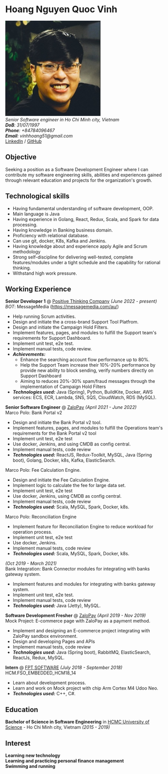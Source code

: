 # Hoang Nguyen Quoc Vinh

<img src="https://github.com/VinhHoang97/my-digital-cv/blob/gh-pages/avatar.jpg?raw=true" alt="drawing" style="width:300px;"/> <br>
_Senior Software engineer in Ho Chi Minh city, Vietnam_ <br>
_**DoB**: 31/07/1997_ <br>
_**Phone**: +84784096467_ <br>
_**Email**: vinhhoang51@gmail.com_ <br>
[LinkedIn](https://www.linkedin.com/in/vinh-hoang-dev/) / [GitHub](https://github.com/VinhHoang97/)

## Objective

Seeking a position as a Software Development Engineer where I can contribute my software engineering skills, abilities and experiences gained through relevant education and projects for the organization's growth.  <br> 

## Technological skills

- Having fundamental understanding of software development, OOP.
- Main language is Java
- Having experience in Golang, React, Redux, Scala, and Spark for data processing.
- Having knowledge in Banking business domain.
- Proficiency with relational database.
- Can use git, docker, K8s, Kafka and Jenkins.
- Having knowledge about and experience apply Agile and Scrum methodology
- Strong self-discipline for delivering well-tested, complete features/modules under a tight schedule and the capability for rational thinking.
- Withstand high work pressure.

## Working Experience

**Senior Developer 1** @ [Positive Thinking Company](https://positivethinking.tech/) _(June 2022 - present)_ <br>
*BOT*: MessageMedia (https://messagemedia.com/au/)
- Help running Scrum activities.
- Design and initiate the a cross-brand Support Tool Platfrom.
- Design and initiate the Campaign Hold Filters.
- Implement features, pages, and modules to fulfill the Support team's requirements for Support Dashboard.
- Implement unit test, e2e test.
- Implement manual tests, code review.
- **_Achievements:_** 
   - Enhance the searching account flow performance up to 80%.
   - Help the Support Team increase their 10%-20% performance by provide new ability to block sending, verify numbers directly on Support Dashboard
   - Aiming to reduces 20%-30% spam/fraud messages through the implementation of Campaign Hold Filters
- **_Technologies used:_** Java (Spring), Python, BuildKite, Docker, AWS services: ECS, ECR, Lambda, SNS, SQS, CloudWatch, RDS (MySQL).

**Senior Software Engineer** @ [ZaloPay](https://zalopay.vn/) _(April 2021 - June 2022)_ <br>
Marco Polo: Bank Portal v2
- Design and initiate the Bank Portal v2 tool.
- Implement features, pages, and modules to fulfill the Operations team's requirements for the Bank Portal v2 tool
- Implement unit test, e2e test
- Use docker, Jenkins, and using CMDB as config central.
- Implement manual tests, code review
- **_Technologies used:_** ReactJS, Redux-Toolkit, MySQL, Java (Spring boot), Golang, Docker, k8s, Kafka, ElasticSearch.

Marco Polo: Fee Calculation Engine.
- Design and initiate the Fee Calculation Engine.
- Implement logic to calculate the fee for large data set.
- Implement unit test, e2e test
- Use docker, Jenkins, using CMDB as config central.
- Implement manual tests, code review
- **_Technologies used:_** Scala, MySQL, Spark, Docker, k8s.

Marco Polo: Reconciliation Engine 
- Implement feature for Reconciliation Engine to reduce workload for operation process.
- Implement unit test, e2e test
- Use docker, Jenkins.
- Implement manual tests, code review
- **_Technologies used:_** Scala, MySQL, Spark, Docker, k8s.


_(Oct 2019 - March 2021)_ <br>
Bank Integration: Bank Connector modules for integrating with banks gateway system.
- Implement features and modules for integrating with banks gateway system.
- Implement unit test, e2e test.
- Implement manual tests, code review
- **_Technologies used:_** Java (Jetty), MySQL.

**Software Development Fresher** @ [ZaloPay](https://zalopay.vn/) _(April 2019 - Nov 2019)_ <br>
Mock Project: E-commerce page with ZaloPay as a payment method.
- Implement and designing an E-commerce project integrating with ZaloPay sandbox environment.
- Design and developing Pages and APIs
- Implement manual tests, code review
- **_Technologies used:_** Java (Spring boot), RabbitMQ, ElasticSearch, ReactJs, Redux, MySQL.

**Intern** @ [FPT SOFTWARE](https://www.fpt-software.com/) _(July 2018 - September 2018)_ <br>
HCM.FSO_EMBEDDED_HCM18_14
- Learn about development process.
- Learn and work on Mock project with chip Arm Cortex M4 Udoo Neo.
- **_Technologies used:_** C++, C#.

## Education

**Bachelor of Science in Software Engineering** in [HCMC University of Science](https://www.hcmus.edu.vn/) - Ho Chi Minh city, Vietnam _(2015 - 2019)_


## Interest

**Learning new technology**  <br>
**Learning and practicing personal finance management**  <br>
**Swimming and running**

